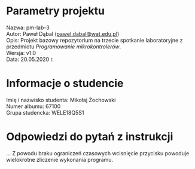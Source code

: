 # Parametry projektu

Nazwa: pm-lab-3  
Autor: Paweł Dąbal (pawel.dabal@wat.edu.pl)  
Opis: Projekt bazowy repozytorium na trzecie spotkanie laboratoryjne z przedmiotu _Programowanie mikrokontrolerów_.  
Wersja: v1.0  
Data: 20.05.2020 r.

# Informacje o studencie

Imię i nazwisko studenta: Mikołaj Żochowski  
Numer albumu: 67100  
Grupa studencka: WELE18Q5S1

# Odpowiedzi do pytań z instrukcji
...
Z powodu braku ograniczeń czasowych wcisnięcie przycisku powoduje wielokrotne zliczenie wykonania programu.